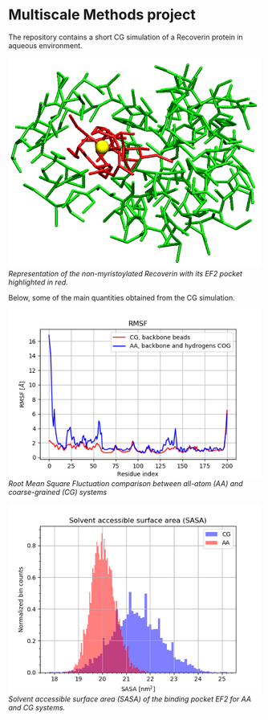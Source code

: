 # Multiscale Methods project

The repository contains a short CG simulation of a Recoverin protein in aqueous environment. 

![Alt text](Martini_elnet/dynamic/pics/pocket.png)
*Representation of the non-myristoylated Recoverin with its EF2 pocket highlighted in red.*


Below, some of the main quantities obtained from the CG simulation. 


![Alt text](Martini_elnet/dynamic/pics/RMSF_AA_CG.png)
*Root Mean Square Fluctuation comparison between all-atom (AA) and coarse-grained (CG) systems*


![Alt text](Martini_elnet/dynamic/pics/sasa.png)
*Solvent accessible surface area (SASA) of the binding pocket EF2 for AA and CG systems.*